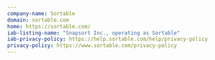 ```yaml
---
company-name: Sortable
domain: sortable.com
home: https://sortable.com/
iab-listing-name: "Snapsort Inc., operating as Sortable"
iab-privacy-policy: https://help.sortable.com/help/privacy-policy
privacy-policy: https://www.sortable.com/privacy-policy
---
```





